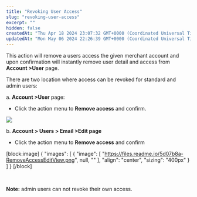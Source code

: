 ```yaml
---
title: "Revoking User Access"
slug: "revoking-user-access"
excerpt: ""
hidden: false
createdAt: "Thu Apr 18 2024 23:07:32 GMT+0000 (Coordinated Universal Time)"
updatedAt: "Mon May 06 2024 22:26:39 GMT+0000 (Coordinated Universal Time)"
---
```

This action will remove a users access the given merchant account and upon confirmation will instantly remove user detail and access from  **Account >User** page. 

There are two location where access can be revoked for standard and admin users:

a. **Account >User** page:

- Click the action menu to **Remove access** and confirm.

![](https://files.readme.io/4cfb574-EditUserLink.png)

b. **Account > Users > Email >Edit page**

- Click the action menu to **Remove access** and confirm

[block:image]
{
  "images": [
    {
      "image": [
        "https://files.readme.io/5d07b8a-RemoveAccessEditView.png",
        null,
        ""
      ],
      "align": "center",
      "sizing": "400px"
    }
  ]
}
[/block]


<br>

**Note:** admin users can not revoke their own access.
